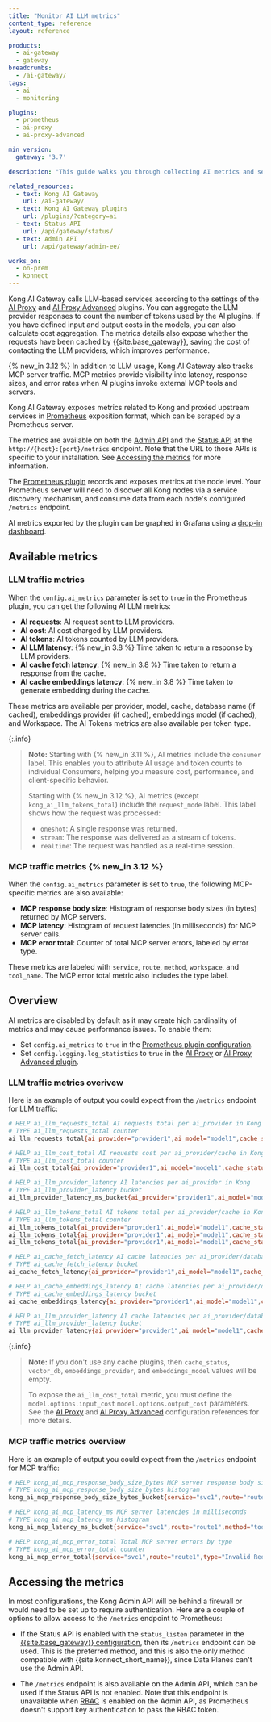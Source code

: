 ```yaml
---
title: "Monitor AI LLM metrics"
content_type: reference
layout: reference

products:
  - ai-gateway
  - gateway
breadcrumbs:
  - /ai-gateway/
tags:
  - ai
  - monitoring

plugins:
  - prometheus
  - ai-proxy
  - ai-proxy-advanced

min_version:
  gateway: '3.7'

description: "This guide walks you through collecting AI metrics and sending them to Prometheus."

related_resources:
  - text: Kong AI Gateway
    url: /ai-gateway/
  - text: Kong AI Gateway plugins
    url: /plugins/?category=ai
  - text: Status API
    url: /api/gateway/status/
  - text: Admin API
    url: /api/gateway/admin-ee/

works_on:
  - on-prem
  - konnect
---
```


Kong AI Gateway calls LLM-based services according to the settings of the [AI Proxy](/plugins/ai-proxy/) and [AI Proxy Advanced](/plugins/ai-proxy-advanced/) plugins.
You can aggregate the LLM provider responses to count the number of tokens used by the AI plugins.
If you have defined input and output costs in the models, you can also calculate cost aggregation.
The metrics details also expose whether the requests have been cached by {{site.base_gateway}}, saving the cost of contacting the LLM providers, which improves performance.

{% new_in 3.12 %} In addition to LLM usage, Kong AI Gateway also tracks MCP server traffic.  MCP metrics provide visibility into latency, response sizes, and error rates when AI plugins invoke external MCP tools and servers.

Kong AI Gateway exposes metrics related to Kong and proxied upstream services in
[Prometheus](https://prometheus.io/docs/introduction/overview/)
exposition format, which can be scraped by a Prometheus server.

The metrics are available on both the [Admin API](/api/gateway/admin-ee/) and the
[Status API](/api/gateway/status/)  at the `http://{host}:{port}/metrics` endpoint.
Note that the URL to those APIs is specific to your
installation. See [Accessing the metrics](#accessing-the-metrics) for more information.

The [Prometheus plugin](/plugins/prometheus/) records and exposes metrics at the node level. Your Prometheus
server will need to discover all Kong nodes via a service discovery mechanism,
and consume data from each node's configured `/metrics` endpoint.

AI metrics exported by the plugin can be graphed in Grafana using a [drop-in
dashboard](https://grafana.com/grafana/dashboards/21162-kong-cx-ai/).

## Available metrics

### LLM traffic metrics

When the `config.ai_metrics` parameter is set to `true` in the Prometheus plugin, you can get the following AI LLM metrics:

- **AI requests**: AI request sent to LLM providers.
- **AI cost**: AI cost charged by LLM providers.
- **AI tokens**: AI tokens counted by LLM providers.
- **AI LLM latency**: {% new_in 3.8 %} Time taken to return a response by LLM providers.
- **AI cache fetch latency**: {% new_in 3.8 %} Time taken to return a response from the cache.
- **AI cache embeddings latency**: {% new_in 3.8 %} Time taken to generate embedding during the cache.

These metrics are available per provider, model, cache, database name (if cached), embeddings provider (if cached), embeddings model (if cached), and Workspace. The AI Tokens metrics are also available per token type.

{:.info}
> **Note:** Starting with {% new_in 3.11 %}, AI metrics include the `consumer` label. This enables you to attribute AI usage and token counts to individual Consumers, helping you measure cost, performance, and client-specific behavior.
>
> Starting with {% new_in 3.12 %}, AI metrics (except `kong_ai_llm_tokens_total`) include the `request_mode` label. This label shows how the request was processed:
> - `oneshot`: A single response was returned.
> - `stream`: The response was delivered as a stream of tokens.
> - `realtime`: The request was handled as a real-time session.

### MCP traffic metrics {% new_in 3.12 %}

When the `config.ai_metrics` parameter is set to `true`, the following MCP-specific metrics are also available:

- **MCP response body size**: Histogram of response body sizes (in bytes) returned by MCP servers.
- **MCP latency**: Histogram of request latencies (in milliseconds) for MCP server calls.
- **MCP error total**: Counter of total MCP server errors, labeled by error type.

These metrics are labeled with `service`, `route`, `method`, `workspace`, and `tool_name`. The MCP error total metric also includes the type label.

## Overview

AI metrics are disabled by default as it may create high cardinality of metrics and may
cause performance issues. To enable them:

* Set `config.ai_metrics` to `true` in the [Prometheus plugin configuration](/plugins/prometheus/reference/).
* Set `config.logging.log_statistics` to `true` in the [AI Proxy](/plugins/ai-proxy/reference/) or [AI Proxy Advanced plugin](/plugins/ai-proxy-advanced/reference/).

### LLM traffic metrics overivew

Here is an example of output you could expect from the `/metrics` endpoint for LLM traffic:

```sh
# HELP ai_llm_requests_total AI requests total per ai_provider in Kong
# TYPE ai_llm_requests_total counter
ai_llm_requests_total{ai_provider="provider1",ai_model="model1",cache_status="hit",vector_db="redis",embeddings_provider="openai",embeddings_model="text-embedding-3-large","request_mode"="oneshot",Workspace="workspace1",consumer="consumer1"} 100

# HELP ai_llm_cost_total AI requests cost per ai_provider/cache in Kong
# TYPE ai_llm_cost_total counter
ai_llm_cost_total{ai_provider="provider1",ai_model="model1",cache_status="hit",vector_db="redis",embeddings_provider="openai",embeddings_model="text-embedding-3-large","request_mode"="oneshot",Workspace="workspace1",consumer="consumer1"} 50

# HELP ai_llm_provider_latency AI latencies per ai_provider in Kong
# TYPE ai_llm_provider_latency bucket
ai_llm_provider_latency_ms_bucket{ai_provider="provider1",ai_model="model1",cache_status="",vector_db="",embeddings_provider="",embeddings_model="","request_mode"="oneshot",Workspace="workspace1",le="+Inf",consumer="consumer1"} 2

# HELP ai_llm_tokens_total AI tokens total per ai_provider/cache in Kong
# TYPE ai_llm_tokens_total counter
ai_llm_tokens_total{ai_provider="provider1",ai_model="model1",cache_status="",vector_db="",embeddings_provider="",embeddings_model="",token_type="prompt_tokens",Workspace="workspace1",consumer="consumer1"} 1000
ai_llm_tokens_total{ai_provider="provider1",ai_model="model1",cache_status="",vector_db="",embeddings_provider="",embeddings_model="",token_type="completion_tokens",Workspace="workspace1",consumer="consumer1"} 2000
ai_llm_tokens_total{ai_provider="provider1",ai_model="model1",cache_status="hit",vector_db="redis",embeddings_provider="openai",embeddings_model="text-embedding-3-large",token_type="total_tokens",Workspace="workspace1",consumer="consumer1"} 3000

# HELP ai_cache_fetch_latency AI cache latencies per ai_provider/database in Kong
# TYPE ai_cache_fetch_latency bucket
ai_cache_fetch_latency{ai_provider="provider1",ai_model="model1",cache_status="hit",vector_db="redis",embeddings_provider="openai",embeddings_model="text-embedding-3-large","request_mode"="oneshot",Workspace="workspace1",le="+Inf",consumer="consumer1"} 2

# HELP ai_cache_embeddings_latency AI cache latencies per ai_provider/database in Kong
# TYPE ai_cache_embeddings_latency bucket
ai_cache_embeddings_latency{ai_provider="provider1",ai_model="model1",cache_status="hit",vector_db="redis",embeddings_provider="openai",embeddings_model="text-embedding-3-large","request_mode"="oneshot",Workspace="workspace1",le="+Inf",consumer="consumer1"} 2

# HELP ai_llm_provider_latency AI cache latencies per ai_provider/database in Kong
# TYPE ai_llm_provider_latency bucket
ai_llm_provider_latency{ai_provider="provider1",ai_model="model1",cache_status="hit",vector_db="redis",embeddings_provider="openai",embeddings_model="text-embedding-3-large","request_mode"="oneshot",Workspace="workspace1",le="+Inf",consumer="consumer1"} 2
```

{:.info}
> **Note:** If you don't use any cache plugins, then `cache_status`, `vector_db`,
`embeddings_provider`, and `embeddings_model` values will be empty.
>
> To expose the `ai_llm_cost_total` metric, you must define the `model.options.input_cost` `model.options.output_cost` parameters. See the [AI Proxy](/plugins/ai-proxy/reference/#schema--config-model-options-input-cost) and [AI Proxy Advanced](/plugins/ai-proxy-advanced/reference/#schema--config-targets-model-options-input-cost) configuration references for more details.

### MCP traffic metrics overview

Here is an example of output you could expect from the `/metrics` endpoint for MCP traffic:

```sh
# HELP kong_ai_mcp_response_body_size_bytes MCP server response body sizes in bytes
# TYPE kong_ai_mcp_response_body_size_bytes histogram
kong_ai_mcp_response_body_size_bytes_bucket{service="svc1",route="route1",method="tools/call",workspace="workspace1",tool_name="tool1",le="+Inf"} 1

# HELP kong_ai_mcp_latency_ms MCP server latencies in milliseconds
# TYPE kong_ai_mcp_latency_ms histogram
kong_ai_mcp_latency_ms_bucket{service="svc1",route="route1",method="tools/call",workspace="workspace1",tool_name="tool1",le="+Inf"} 1

# HELP kong_ai_mcp_error_total Total MCP server errors by type
# TYPE kong_ai_mcp_error_total counter
kong_ai_mcp_error_total{service="svc1",route="route1",type="Invalid Request",method="tools/call",workspace="workspace1",tool_name=""} 3
```

## Accessing the metrics

In most configurations, the Kong Admin API will be behind a firewall or would
need to be set up to require authentication. Here are a couple of options to
allow access to the `/metrics` endpoint to Prometheus:


* If the Status API is enabled with the `status_listen` parameter in the [{{site.base_gateway}} configuration](/gateway/configuration/#status-listen), then its `/metrics` endpoint can be used. This is the preferred method, and this is also the only method compatible with {{site.konnect_short_name}}, since Data Planes can't use the Admin API.

* The `/metrics` endpoint is also available on the Admin API, which can be used
if the Status API is not enabled. Note that this endpoint is unavailable
when [RBAC](/api/gateway/admin-ee/#/operations/get-rbac-users) is enabled on the
Admin API, as Prometheus doesn't support key authentication to pass the RBAC token.


